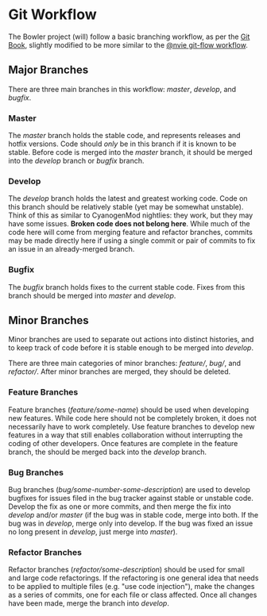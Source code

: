 Git Workflow
============

The Bowler project (will) follow a basic branching workflow, as
per the [Git Book](http://git-scm.com/book/en/Git-Branching-Branching-Workflows),
slightly modified to be more similar to the
[@nvie git-flow workflow](http://nvie.com/posts/a-successful-git-branching-model/).

Major Branches
--------------

There are three main branches in this workflow: *master*, *develop*, and *bugfix*.

### Master ###

The *master* branch holds the stable code, and represents releases
and hotfix versions.  Code should *only* be in this branch if it is known
to be stable.  Before code is merged into the *master* branch, it should
be merged into the *develop* branch or *bugfix* branch.

### Develop ###

The *develop* branch holds the latest and greatest working code.
Code on this branch should be relatively stable (yet may be somewhat
unstable).  Think of this as similar to CyanogenMod nightlies: they work,
but they may have some issues.  **Broken code does not belong here**.
While much of the code here will come from merging feature and refactor
branches, commits may be made directly here if using a single commit or pair
of commits to fix an issue in an already-merged branch.

### Bugfix ###

The *bugfix* branch holds fixes to the current stable code.  Fixes from this
branch should be merged into *master* and *develop*.

Minor Branches
--------------

Minor branches are used to separate out actions into distinct histories, and to
keep track of code before it is stable enough to be merged into *develop*.

There are three main categories of minor branches: *feature/*, *bug/*, and *refactor/*.
After minor branches are merged, they should be deleted.

### Feature Branches ###

Feature branches (*feature/some-name*) should be used when developing new features.
While code here should not be completely broken, it does not necessarily have to work
completely.  Use feature branches to develop new features in a way that still enables
collaboration without interrupting the coding of other developers.  Once features are
complete in the feature branch, the should be merged back into the *develop* branch.

### Bug Branches ###

Bug branches (*bug/some-number-some-description*) are used to develop bugfixes for
issues filed in the bug tracker against stable or unstable code.  Develop the fix as
one or more commits, and then merge the fix into *develop* and/or *master* (if the bug
was in stable code, merge into both.  If the bug was in *develop*, merge only into develop.
If the bug was fixed an issue no long present in *develop*, just merge into *master*).

### Refactor Branches ###

Refactor branches (*refactor/some-description*) should be used for small and large code
refactorings.  If the refactoring is one general idea that needs to be applied to multiple
files (e.g. "use code injection"), make the changes as a series of commits, one for each file
or class affected.  Once all changes have been made, merge the branch into *develop*.
